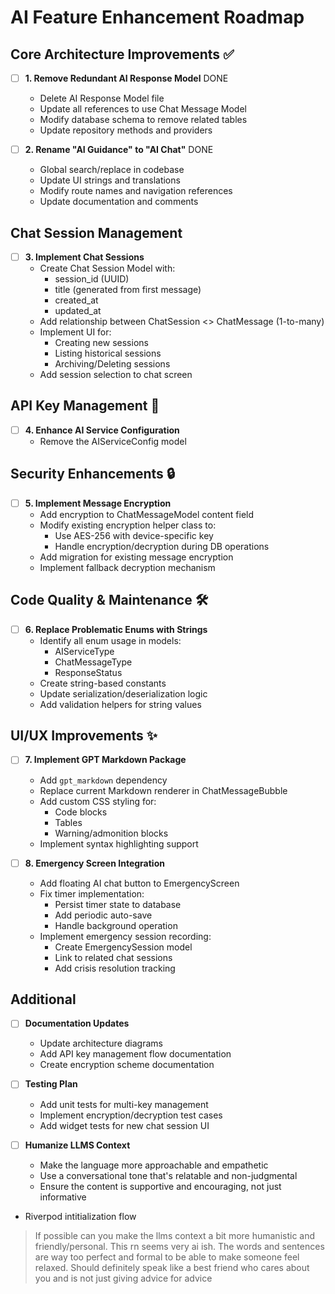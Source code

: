# AI Feature Enhancement Roadmap

## Core Architecture Improvements ✅
- [ ] **1. Remove Redundant AI Response Model** DONE
  - Delete AI Response Model file
  - Update all references to use Chat Message Model
  - Modify database schema to remove related tables
  - Update repository methods and providers

- [ ] **2. Rename "AI Guidance" to "AI Chat"** DONE
  - Global search/replace in codebase
  - Update UI strings and translations
  - Modify route names and navigation references
  - Update documentation and comments

## Chat Session Management
- [ ] **3. Implement Chat Sessions**
  - Create Chat Session Model with:
    - session_id (UUID)
    - title (generated from first message)
    - created_at
    - updated_at
  - Add relationship between ChatSession <> ChatMessage (1-to-many)
  - Implement UI for:
    - Creating new sessions
    - Listing historical sessions
    - Archiving/Deleting sessions
  - Add session selection to chat screen

## API Key Management 🔑
- [ ] **4. Enhance AI Service Configuration**
  - Remove the AIServiceConfig model

## Security Enhancements 🔒
- [ ] **5. Implement Message Encryption**
  - Add encryption to ChatMessageModel content field
  - Modify existing encryption helper class to:
    - Use AES-256 with device-specific key
    - Handle encryption/decryption during DB operations
  - Add migration for existing message encryption
  - Implement fallback decryption mechanism

## Code Quality & Maintenance 🛠️
- [ ] **6. Replace Problematic Enums with Strings**
  - Identify all enum usage in models:
    - AIServiceType
    - ChatMessageType
    - ResponseStatus
  - Create string-based constants
  - Update serialization/deserialization logic
  - Add validation helpers for string values

## UI/UX Improvements ✨
- [ ] **7. Implement GPT Markdown Package**
  - Add `gpt_markdown` dependency
  - Replace current Markdown renderer in ChatMessageBubble
  - Add custom CSS styling for:
    - Code blocks
    - Tables
    - Warning/admonition blocks
  - Implement syntax highlighting support

- [ ] **8. Emergency Screen Integration**
  - Add floating AI chat button to EmergencyScreen
  - Fix timer implementation:
    - Persist timer state to database
    - Add periodic auto-save
    - Handle background operation
  - Implement emergency session recording:
    - Create EmergencySession model
    - Link to related chat sessions
    - Add crisis resolution tracking

## Additional
- [ ] **Documentation Updates**
  - Update architecture diagrams
  - Add API key management flow documentation
  - Create encryption scheme documentation

- [ ] **Testing Plan**
  - Add unit tests for multi-key management
  - Implement encryption/decryption test cases
  - Add widget tests for new chat session UI

- [ ] **Humanize LLMS Context**
  - Make the language more approachable and empathetic
  - Use a conversational tone that's relatable and non-judgmental
  - Ensure the content is supportive and encouraging, not just informative

- Riverpod intitialization flow

> If possible can you make the llms context a bit more humanistic and friendly/personal. This rn seems very ai ish. The words and sentences are way too perfect and formal to be able to make someone feel relaxed. Should definitely speak like a best friend who cares about you and is not just giving advice for advice